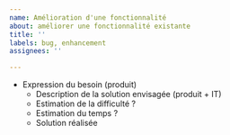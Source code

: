 ```yaml
---
name: Amélioration d'une fonctionnalité
about: améliorer une fonctionnalité existante
title: ''
labels: bug, enhancement
assignees: ''

---
```


- Expression du besoin (produit)
    - Description de la solution envisagée (produit + IT)
    - Estimation de la difficulté ?
    - Estimation du temps ?
    - Solution réalisée
